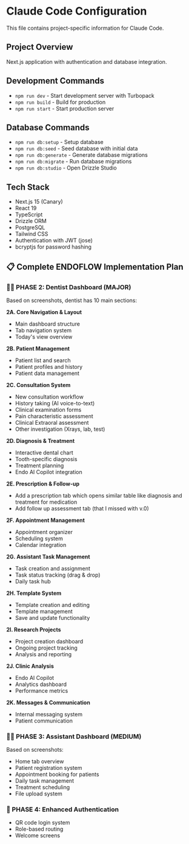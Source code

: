 # Claude Code Configuration

This file contains project-specific information for Claude Code.

## Project Overview
Next.js application with authentication and database integration.

## Development Commands
- `npm run dev` - Start development server with Turbopack
- `npm run build` - Build for production
- `npm run start` - Start production server

## Database Commands
- `npm run db:setup` - Setup database
- `npm run db:seed` - Seed database with initial data
- `npm run db:generate` - Generate database migrations
- `npm run db:migrate` - Run database migrations
- `npm run db:studio` - Open Drizzle Studio

## Tech Stack
- Next.js 15 (Canary)
- React 19
- TypeScript
- Drizzle ORM
- PostgreSQL
- Tailwind CSS
- Authentication with JWT (jose)
- bcryptjs for password hashing

## 📋 Complete ENDOFLOW Implementation Plan

### 👩‍⚕️ PHASE 2: Dentist Dashboard (MAJOR)

Based on screenshots, dentist has 10 main sections:

**2A. Core Navigation & Layout**
- Main dashboard structure
- Tab navigation system
- Today's view overview

**2B. Patient Management**
- Patient list and search
- Patient profiles and history
- Patient data management

**2C. Consultation System**
- New consultation workflow
- History taking (AI voice-to-text)
- Clinical examination forms
- Pain characteristic assessment
- Clinical Extraoral assessment
- Other investigation (Xrays, lab, test)

**2D. Diagnosis & Treatment**
- Interactive dental chart
- Tooth-specific diagnosis
- Treatment planning
- Endo AI Copilot integration

**2E. Prescription & Follow-up**
- Add a prescription tab which opens similar table like diagnosis and treatment for medication
- Add follow up assessment tab (that I missed with v.0)

**2F. Appointment Management**
- Appointment organizer
- Scheduling system
- Calendar integration

**2G. Assistant Task Management**
- Task creation and assignment
- Task status tracking (drag & drop)
- Daily task hub

**2H. Template System**
- Template creation and editing
- Template management
- Save and update functionality

**2I. Research Projects**
- Project creation dashboard
- Ongoing project tracking
- Analysis and reporting

**2J. Clinic Analysis**
- Endo AI Copilot
- Analytics dashboard
- Performance metrics

**2K. Messages & Communication**
- Internal messaging system
- Patient communication

### 👩‍💼 PHASE 3: Assistant Dashboard (MEDIUM)

Based on screenshots:
- Home tab overview
- Patient registration system
- Appointment booking for patients
- Daily task management
- Treatment scheduling
- File upload system

### 🔐 PHASE 4: Enhanced Authentication

- QR code login system
- Role-based routing
- Welcome screens